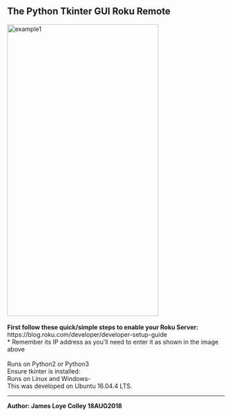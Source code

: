 ## The Python Tkinter GUI Roku Remote
<img src="https://github.com/rootVIII/roku_remote/blob/master/screenshot.png" alt="example1" height="675" width="350">
<br><br>
<b>First follow these quick/simple steps to enable your Roku Server:</b>
<br>
https://blog.roku.com/developer/developer-setup-guide
<br>
* Remember its IP address as you'll need to enter it as shown in the image above
<br><br>
Runs on Python2 or Python3
<br>
Ensure tkinter is installed:
<br>
Runs on Linux and Windows-
<br>
This was developed on Ubuntu 16.04.4 LTS.
<hr>
<b>Author: James Loye Colley  18AUG2018</b><br>
